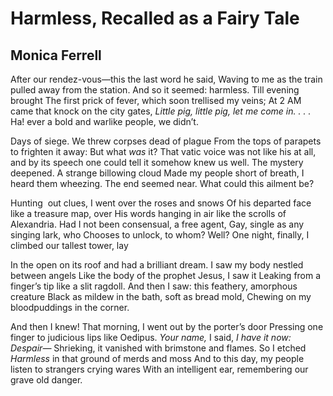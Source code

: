 # Harmless, Recalled as a Fairy Tale
## Monica Ferrell
After our rendez-vous—this the last word he said,
Waving to me as the train pulled away from the station.
And so it seemed: harmless. Till evening brought
The first prick of fever, which soon trellised my veins;
At 2 AM came that knock on the city gates,
 _Little pig, little pig, let me come in. . . ._
Ha! ever a bold and warlike people, we didn’t.

Days of siege. We threw corpses dead of plague
From the tops of parapets to frighten it away:
But what _was_ it? That vatic voice was not like his at all,
and by its speech one could tell it somehow knew us well.
The mystery deepened. A strange billowing cloud
Made my people short of breath, I heard them wheezing.
The end seemed near. What could this ailment be?

Hunting  out clues, I went over the roses and snows
Of his departed face like a treasure map, over
His words hanging in air like the scrolls of Alexandria.
Had I not been consensual, a free agent,
Gay, single as any singing lark, who
Chooses to unlock, to whom? Well?
One night, finally, I climbed our tallest tower, lay

In the open on its roof and had a brilliant dream.
I saw my body nestled between angels
Like the body of the prophet Jesus, I saw it
Leaking from a finger’s tip like a slit ragdoll.
And then I saw: this feathery, amorphous creature
Black as mildew in the bath, soft as bread mold,
Chewing on my bloodpuddings in the corner.

And then I knew! That morning, I went out by the porter’s door
Pressing one finger to judicious lips like Oedipus.
 _Your name,_ I said, _I have it now: Despair—_
Shrieking, it vanished with brimstone and flames.
So I etched _Harmless_ in that ground of merds and moss
And to this day, my people listen to strangers crying wares
With an intelligent ear, remembering our grave old danger.